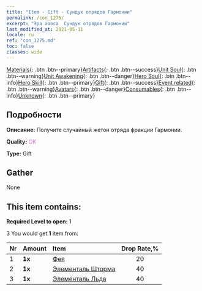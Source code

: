 ```yaml
---
title: "Item - Gift - Сундук отрядов Гармонии"
permalink: /con_1275/
excerpt: "Эра хаоса  Сундук отрядов Гармонии"
last_modified_at: 2021-05-11
locale: ru
ref: "con_1275.md"
toc: false
classes: wide
---
```

 [Materials](/ItemsRU/){: .btn .btn--primary}[Artifacts](/ItemsRU/Artifacts/){: .btn .btn--success}[Unit Soul](/ItemsRU/UnitSoul/){: .btn .btn--warning}[Unit Awakening](/ItemsRU/UnitAwakening/){: .btn .btn--danger}[Hero Soul](/ItemsRU/HeroSoul/){: .btn .btn--info}[Hero Skill](/ItemsRU/HeroSkill/){: .btn .btn--primary}[Gift](/ItemsRU/Gift/){: .btn .btn--success}[Event related](/ItemsRU/Events/){: .btn .btn--warning}[Avatars](/ItemsRU/Avatars/){: .btn .btn--danger}[Consumables](/ItemsRU/Consumables/){: .btn .btn--info}[Unknown](/ItemsRU/Unknown/){: .btn .btn--primary}

## Подробности
 **Описание:** Получите случайный жетон отряда фракции Гармонии.

 **Quality:** <span style="color: #DA70D6">OK</span>

 **Type:** Gift

## Gather

  None

## This item contains:

 **Required Level to open:** 1

 3 You would get **1** item  from:

  | Nr | Amount |     Item    | Drop Rate,% |
  |:---|:-------|:------------|:---------:|
  | 1 |  **1x** | [Фея](/ItemsRU/unt_262/) | 20 | 
  | 2 |  **1x** | [Элементаль Шторма](/ItemsRU/unt_263/) | 40 | 
  | 3 |  **1x** | [Элементаль Льда](/ItemsRU/unt_264/) | 40 | 
